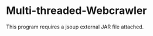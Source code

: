 Multi-threaded-Webcrawler
=========================
This program requires a jsoup external JAR file attached.

